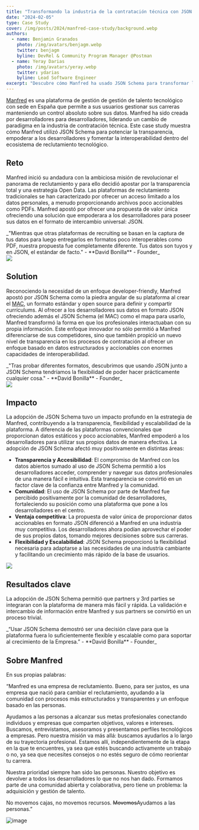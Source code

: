```yaml
---
title: "Transformando la industria de la contratación técnica con JSON Schema"
date: "2024-02-05"
type: Case Study
cover: /img/posts/2024/manfred-case-study/background.webp
authors:
  - name: Benjamin Granados
    photo: /img/avatars/benjagm.webp
    twitter: benjagm
    byline: DevRel & Community Program Manager @Postman
  - name: Yeray Darias
    photo: /img/avatars/yeray.webp
    twitter: ydarias
    byline: Lead Software Engineer
excerpt: "Descubre cómo Manfred ha usado JSON Schema para transformar la industria de la contratación técnica."
---
```

[Manfred](https://www.getmanfred.com/) es una plataforma de gestión de gestión de talento tecnológico con sede en España que permite a sus usuarios gestionar sus carreras manteniendo un control absoluto sobre sus datos. Manfred ha sido creada por desarrolladores para desarrolladores, liderando un cambio de paradigma en la industria de contratación técnica. Este case study muestra cómo Manfred utilizó JSON Schema para potenciar la transparencia, empoderar a los desarrolladores y fomentar la interoperabilidad dentro del ecosistema de reclutamiento tecnológico.

## Reto
Manfred inició su andadura con la ambiciosa misión de revolucionar el panorama de reclutamiento y para ello decidió apostar por la transparencia total y una estrategia Open Data. Las plataformas de reclutamiento tradicionales se han caracterizado por ofrecer un acceso limitado a los datos personales, a menudo proporcionando archivos poco accionables como PDFs. Manfred apostó por ofrecer una propuesta de valor única ofreciendo una solución que empoderara a los desarrolladores para poseer sus datos en el formato de intercambio universal: JSON.

<div className="text-2xl my-5 mx-8 border-gray-300 bg-gray-300 p-4 p-t-6 text-center">
  _"Mientras que otras plataformas de recruiting se basan en la captura de tus datos para luego entregarlos en formatos poco interoperables como PDF, nuestra propuesta fue completamente diferente. Tus datos son tuyos y en JSON, el estándar de facto." - **David Bonilla** - Founder_
</div>

<div className='flex flex-wrap justify-center items-center gap-4 w-full'>
    <img className='w-full md:w-full lg:w-3/5 xl:w-3/5 2xl:w-3/5 px-20' src='/img/posts/2024/manfred-case-study/period.webp'/>
</div>

## Solution
Reconociendo la necesidad de un enfoque developer-friendly, Manfred apostó por JSON Schema como la piedra angular de su plataforma al crear el [MAC](https://github.com/getmanfred/mac), un formato estándar y open source para definir y compartir currículums. Al ofrecer a los desarrolladores sus datos en formato JSON ofreciendo además el JSON Schema (el MAC) como el mapa para usarlo, Manfred transformó la forma en que los profesionales interactuaban con su propia información. Este enfoque innovador no sólo permitió a Manfred diferenciarse de sus competidores, sino que también propició un nuevo nivel de transparencia en los procesos de contratación al ofrecer un enfoque basado en datos estructurados y accionables con enormes capacidades de interoperabilidad.

<div className="text-2xl my-5 mx-8 border-gray-300 bg-gray-300 p-4 p-t-6">
  _"Tras probar diferentes formatos, descubrimos que usando JSON junto a JSON Schema tendríamos la flexibilidad de poder hacer prácticamente cualquier cosa." - **David Bonilla** - Founder_
</div>

<div className='flex flex-wrap justify-center items-center gap-4 w-full'>
    <img className='w-full md:w-full lg:w-3/5 xl:w-3/5 2xl:w-3/5 px-20 pt-10' src='/img/posts/2024/manfred-case-study/MAC_Structure.webp'/>
</div>

## Impacto
La adopción de JSON Schema tuvo un impacto profundo en la estrategia de Manfred, contribuyendo a la transparencia, flexibilidad y escalabilidad de la plataforma. A diferencia de las plataformas convencionales que proporcionan datos estáticos y poco accionables, Manfred empoderó a los desarrolladores para utilizar sus propios datos de manera efectiva. La adopción de JSON Schema afectó muy positivamente en distintas áreas:

* **Transparencia y Accesibilidad**: El compromiso de Manfred con los datos abiertos sumado al uso de JSON Schema permitió a los desarrolladores acceder, comprender y navegar sus datos profesionales de una manera fácil e intuitiva. Esta transparencia se convirtió en un factor clave de la confianza entre Manfred y la comunidad.
* **Comunidad**: El uso de JSON Schema por parte de Manfred fue percibido positivamente por la comunidad de desarrolladores, fortaleciendo su posición como una plataforma que pone a los desarrolladores en el centro.
* **Ventaja competitiva**: La propuesta de valor única de proporcionar datos accionables en formato JSON diferenció a Manfred en una industria muy competitiva. Los desarrolladores ahora podían aprovechar el poder de sus propios datos, tomando mejores decisiones sobre sus carreras.
* **Flexibilidad y Escalabilidad**: JSON Schema proporcionó la flexibilidad necesaria para adaptarse a las necesidades de una industria cambiante y facilitando un crecimiento más rápido de la base de usuarios. 

<div className='flex flex-wrap justify-center items-center gap-4 w-full'>
    <img className='w-full md:w-full lg:w-3/5 xl:w-3/5 2xl:w-3/5 px-20' src='/img/posts/2024/manfred-case-study/MAC_Export.webp'/>
</div>

## Resultados clave
La adopción de JSON Schema permitió que partners y 3rd parties se integraran con la plataforma de manera más fácil y rápida. La validación e intercambio de información entre Manfred y sus partners se convirtió en un proceso trivial.

<div className="text-2xl my-5 mx-8 border-gray-300 bg-gray-300 p-4 p-t-6 text-center mb-20">
  _“Usar JSON Schema demostró ser una decisión clave para que la plataforma fuera lo suficientemente flexible y escalable como para soportar al crecimiento de la Empresa.” - **David Bonilla** - Founder_
</div>

## Sobre Manfred
En sus propias palabras: 

<p>“Manfred es una empresa de reclutamiento. Bueno, para ser justos, es una empresa que nació para cambiar el reclutamiento, ayudando a la comunidad con procesos más estructurados y transparentes y un enfoque basado en las personas.</p>

<p>Ayudamos a las personas a alcanzar sus metas profesionales conectando individuos y empresas que comparten objetivos, valores e intereses. Buscamos, entrevistamos, asesoramos y presentamos perfiles tecnológicos a empresas. Pero nuestra misión va más allá: buscamos ayudarlos a lo largo de su trayectoria profesional. Estamos allí, independientemente de la etapa en la que te encuentres, ya sea que estés buscando activamente un trabajo o no, ya sea que necesites consejos o no estés seguro de cómo reorientar tu carrera.</p>

<p>Nuestra prioridad siempre han sido las personas. Nuestro objetivo es devolver a todos los desarrolladores lo que no nos han dado. Formamos parte de una comunidad abierta y colaborativa, pero tiene un problema: la adquisición y gestión de talento.</p> 

<p>No movemos cajas, no movemos recursos. <del>Movemos</del>Ayudamos a las personas.”</p>

<div className='flex flex-wrap justify-center items-center gap-4 w-full'>
    <img className='w-full md:w-full lg:w-3/5 xl:w-3/5 2xl:w-3/5 px-20 pt-10 pb-20' src='/img/posts/2024/manfred-case-study/manfred_team.webp' alt='image'/>
</div>